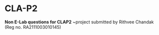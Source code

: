 # CLA-P2
**Non E-Lab questions for CLAP2** 
~project submitted by Rithvee Chandak (Reg no. RA2111003010145)
